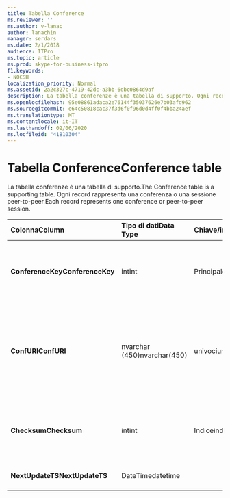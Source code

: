 ```yaml
---
title: Tabella Conference
ms.reviewer: ''
ms.author: v-lanac
author: lanachin
manager: serdars
ms.date: 2/1/2018
audience: ITPro
ms.topic: article
ms.prod: skype-for-business-itpro
f1.keywords:
- NOCSH
localization_priority: Normal
ms.assetid: 2a2c327c-4719-42dc-a3bb-6dbc0864d9af
description: La tabella conferenze è una tabella di supporto. Ogni record rappresenta una conferenza o una sessione peer-to-peer.
ms.openlocfilehash: 95e08861adaca2e76144f35037626e7b03afd962
ms.sourcegitcommit: e64c50818cac37f3d6f0f96d0d4ff0f4bba24aef
ms.translationtype: MT
ms.contentlocale: it-IT
ms.lasthandoff: 02/06/2020
ms.locfileid: "41810304"
---
```

# <a name="conference-table"></a><span data-ttu-id="4ba36-104">Tabella Conference</span><span class="sxs-lookup"><span data-stu-id="4ba36-104">Conference table</span></span>
 
<span data-ttu-id="4ba36-105">La tabella conferenze è una tabella di supporto.</span><span class="sxs-lookup"><span data-stu-id="4ba36-105">The Conference table is a supporting table.</span></span> <span data-ttu-id="4ba36-106">Ogni record rappresenta una conferenza o una sessione peer-to-peer.</span><span class="sxs-lookup"><span data-stu-id="4ba36-106">Each record represents one conference or peer-to-peer session.</span></span>
  
|<span data-ttu-id="4ba36-107">**Colonna**</span><span class="sxs-lookup"><span data-stu-id="4ba36-107">**Column**</span></span>|<span data-ttu-id="4ba36-108">**Tipo di dati**</span><span class="sxs-lookup"><span data-stu-id="4ba36-108">**Data Type**</span></span>|<span data-ttu-id="4ba36-109">**Chiave/indice**</span><span class="sxs-lookup"><span data-stu-id="4ba36-109">**Key/Index**</span></span>|<span data-ttu-id="4ba36-110">**Dettagli**</span><span class="sxs-lookup"><span data-stu-id="4ba36-110">**Details**</span></span>|
|:-----|:-----|:-----|:-----|
|<span data-ttu-id="4ba36-111">**ConferenceKey**</span><span class="sxs-lookup"><span data-stu-id="4ba36-111">**ConferenceKey**</span></span> <br/> |<span data-ttu-id="4ba36-112">int</span><span class="sxs-lookup"><span data-stu-id="4ba36-112">int</span></span>  <br/> |<span data-ttu-id="4ba36-113">Principale</span><span class="sxs-lookup"><span data-stu-id="4ba36-113">Primary</span></span>  <br/> |<span data-ttu-id="4ba36-114">Numero univoco che identifica questo record della conferenza.</span><span class="sxs-lookup"><span data-stu-id="4ba36-114">Unique number identifying this conference record.</span></span>  <br/> |
|<span data-ttu-id="4ba36-115">**ConfURI**</span><span class="sxs-lookup"><span data-stu-id="4ba36-115">**ConfURI**</span></span> <br/> |<span data-ttu-id="4ba36-116">nvarchar (450)</span><span class="sxs-lookup"><span data-stu-id="4ba36-116">nvarchar(450)</span></span>  <br/> |<span data-ttu-id="4ba36-117">univoci</span><span class="sxs-lookup"><span data-stu-id="4ba36-117">unique</span></span>  <br/> |<span data-ttu-id="4ba36-118">URI conferenza se si tratta di una conferenza o di DialogID se si tratta di una sessione peer-to-peer.</span><span class="sxs-lookup"><span data-stu-id="4ba36-118">Conference URI if this is a conference, or DialogID if this is a peer-to-peer session.</span></span>  <br/> |
|<span data-ttu-id="4ba36-119">**Checksum**</span><span class="sxs-lookup"><span data-stu-id="4ba36-119">**Checksum**</span></span> <br/> |<span data-ttu-id="4ba36-120">int</span><span class="sxs-lookup"><span data-stu-id="4ba36-120">int</span></span>  <br/> |<span data-ttu-id="4ba36-121">Indice</span><span class="sxs-lookup"><span data-stu-id="4ba36-121">index</span></span>  <br/> |<span data-ttu-id="4ba36-122">Checksum dell'URI della conferenza.</span><span class="sxs-lookup"><span data-stu-id="4ba36-122">Checksum of the conference URI.</span></span> <span data-ttu-id="4ba36-123">Viene usato internamente.</span><span class="sxs-lookup"><span data-stu-id="4ba36-123">This is used internally.</span></span>  <br/> |
|<span data-ttu-id="4ba36-124">**NextUpdateTS**</span><span class="sxs-lookup"><span data-stu-id="4ba36-124">**NextUpdateTS**</span></span> <br/> |<span data-ttu-id="4ba36-125">DateTime</span><span class="sxs-lookup"><span data-stu-id="4ba36-125">datetime</span></span>  <br/> ||<span data-ttu-id="4ba36-126">Solo per uso interno.</span><span class="sxs-lookup"><span data-stu-id="4ba36-126">For internal use only.</span></span>  <br/> |
   

